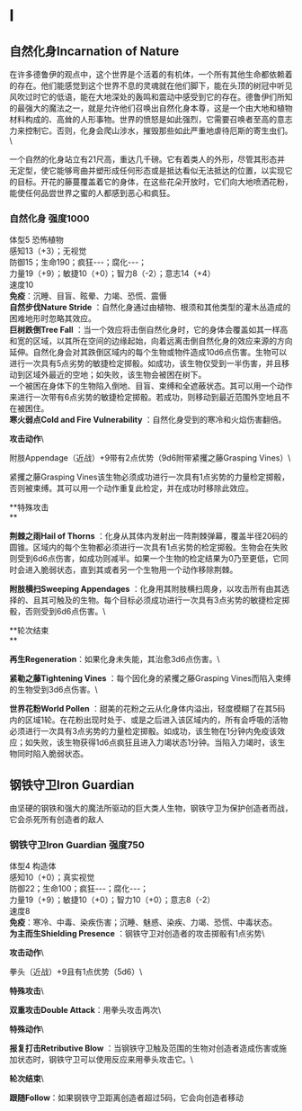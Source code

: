 # I

## 自然化身Incarnation of Nature 

在许多德鲁伊的观点中，这个世界是个活着的有机体，一个所有其他生命都依赖着的存在。他们能感觉到这个世界不息的灵魂就在他们脚下，能在头顶的树冠中听见风吹过时它的低语，能在大地深处的轰鸣和震动中感受到它的存在。德鲁伊们所知的最强大的魔法之一，就是允许他们召唤出自然化身本尊，这是一个由大地和植物材料构成的、高耸的人形事物。世界的愤怒是如此强烈，它需要召唤者至高的意志力来控制它。否则，化身会爬山涉水，摧毁那些如此严重地虐待厄斯的寄生虫们。\

一个自然的化身站立有21尺高，重达几千磅。它有着类人的外形，尽管其形态并无定型，使它能够弯曲并塑形成任何形态或是抵达看似无法抵达的位置，以实现它的目标。开花的藤蔓覆盖着它的身体，在这些花朵开放时，它们向大地喷洒花粉，能使任何品尝世界之蜜的人都感到恶心和疯狂。

### 自然化身 强度1000 

体型5 恐怖植物\
感知13（+3）；无视觉\
防御15；生命190；疯狂---；腐化---；\
力量19（+9）；敏捷10（+0）；智力8（-2）；意志14（+4）\
速度10\
**免疫**：沉睡、目盲、眩晕、力竭、恐慌、震慑\
**自然步伐Nature Stride**
：自然化身通过由植物、根须和其他类型的灌木丛造成的困难地形时忽略其效应。\
**巨树跌倒Tree Fall**
：当一个效应将击倒自然化身时，它的身体会覆盖如其一样高和宽的区域，以其所在空间的边缘起始，向着远离击倒自然化身的效应来源的方向延伸。自然化身会对其跌倒区域内的每个生物或物件造成10d6点伤害。生物可以进行一次具有5点劣势的敏捷检定掷骰。如成功，该生物仅受到一半伤害，并且移动到区域外最近的空地；如失败，该生物会被困在树下。\
一个被困在身体下的生物陷入倒地、目盲、束缚和全遮蔽状态。其可以用一个动作来进行一次带有6点劣势的敏捷检定掷骰。若成功，则移动到最近范围外空地且不在被困住。\
**寒火弱点Cold and Fire Vulnerability**
：自然化身受到的寒冷和火焰伤害翻倍。

**攻击动作**\

附肢Appendage（近战）+9带有2点优势（9d6附带紧攫之藤Grasping Vines）\

紧攫之藤Grasping
Vines该生物必须成功进行一次具有1点劣势的力量检定掷骰，否则被束缚。其可以用一个动作重复此检定，并在成功时移除此效应。

**特殊攻击\
**

**荆棘之雨Hail of Thorns**
：化身从其体内发射出一阵荆棘弹幕，覆盖半径20码的圆锥。区域内的每个生物都必须进行一次具有1点劣势的检定掷骰。生物会在失败则受到6d6点伤害，如成功则减半。如果一个生物的检定结果为0乃至更低，它同时会进入脆弱状态，直到其或者另一个生物用一个动作移除荆棘。

**附肢横扫Sweeping Appendages**
：化身用其附肢横扫周身，以攻击所有由其选择的、且其可触及的生物。每个目标必须成功进行一次具有3点劣势的敏捷检定掷骰，否则受到6d6点伤害。\

**轮次结束\
**

**再生Regeneration**：如果化身未失能，其治愈3d6点伤害。\

**紧勒之藤Tightening Vines** ：每个因化身的紧攫之藤Grasping
Vines而陷入束缚的生物受到3d6点伤害。\

**世界花粉World Pollen**
：甜美的花粉之云从化身体内溢出，轻度模糊了在其5码内的区域1轮。在花粉出现时处于、或是之后进入该区域内的，所有会呼吸的活物必须进行一次具有3点劣势的力量检定掷骰。如成功，该生物在1分钟内免疫该效应；如失败，该生物获得1d6点疯狂且进入力竭状态1分钟。当陷入力竭时，该生物同时陷入脆弱状态。

## 钢铁守卫Iron Guardian 

由坚硬的钢铁和强大的魔法所驱动的巨大类人生物，钢铁守卫为保护创造者而战，它会杀死所有创造者的敌人

### 钢铁守卫Iron Guardian 强度750 

体型4 构造体\
感知10（+0）；真实视觉\
防御22；生命100；疯狂---；腐化---；\
力量19（+9）；敏捷10（+0）；智力10（+0）；意志8（-2）\
速度8\
**免疫**：寒冷、中毒、染疾伤害；沉睡、魅惑、染疾、力竭、恐慌、中毒状态。\
**为主而生Shielding Presence** ：钢铁守卫对创造者的攻击掷骰有1点劣势\

**攻击动作**\

拳头（近战）+9且有1点优势（5d6）\

**特殊攻击**\

**双重攻击Double Attack**：用拳头攻击两次\

**特殊动作**\

**报复打击Retributive Blow**
：当钢铁守卫触及范围的生物对创造者造成伤害或施加状态时，钢铁守卫可以使用反应来用拳头攻击它。\

**轮次结束**\

**跟随Follow**：如果钢铁守卫距离创造者超过5码，它会向创造者移动
